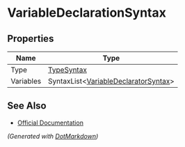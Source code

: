 # VariableDeclarationSyntax

## Properties

| Name      | Type                                                                 |
| --------- | -------------------------------------------------------------------- |
| Type      | [TypeSyntax](TypeSyntax.md)                                          |
| Variables | SyntaxList\<[VariableDeclaratorSyntax](VariableDeclaratorSyntax.md)> |

## See Also

* [Official Documentation](https://docs.microsoft.com/en-us/dotnet/api/microsoft.codeanalysis.csharp.syntax.variabledeclarationsyntax)


*\(Generated with [DotMarkdown](http://github.com/JosefPihrt/DotMarkdown)\)*